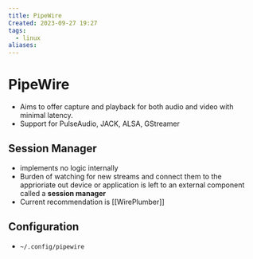 ```yaml
---
title: PipeWire
Created: 2023-09-27 19:27
tags:
  - linux
aliases:
---
```

# PipeWire
- Aims to offer capture and playback for both audio and video with minimal latency.
- Support for PulseAudio, JACK, ALSA, GStreamer

## Session Manager
- implements no logic internally
- Burden of watching for new streams and connect them to the apprioriate out device or application is left to an external component called a **session manager**
- Current recommendation is [[WirePlumber]]

## Configuration
- `~/.config/pipewire`

